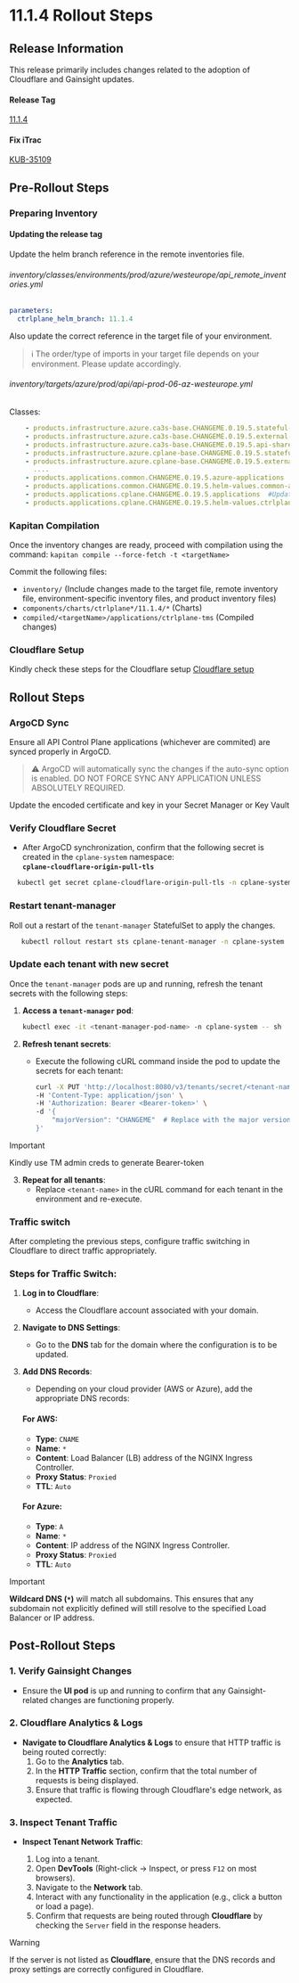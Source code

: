 # 11.1.4 Rollout Steps

## Release Information

This release primarily includes changes related to the adoption of Cloudflare and Gainsight updates.

#### Release Tag

[11.1.4](https://github.webmethods.io/AIM/kub-helm-charts-ctrlplane/releases/tag/11.1.4)


#### Fix iTrac

[KUB-35109](https://icoitrac.eur.ad.sag/browse/KUB-36094)

## Pre-Rollout Steps

### Preparing Inventory

#### Updating the release tag

Update the helm branch reference in the remote inventories file.

###### inventory/classes/environments/prod/azure/westeurope/api_remote_inventories.yml
```yaml
parameters:
  ctrlplane_helm_branch: 11.1.4
```

Also update the correct reference in the target file of your environment.

> :information_source: The order/type of imports in your target file depends on your environment. Please update accordingly.

###### inventory/targets/azure/prod/api/api-prod-06-az-westeurope.yml

Classes:
```yaml
    - products.infrastructure.azure.ca3s-base.CHANGEME.0.19.5.stateful-base  #Update the tag to corresponding release of common charts. Example: 
    - products.infrastructure.azure.ca3s-base.CHANGEME.0.19.5.external-module-deps  #Update the tag to corresponding release of common charts. Example: 
    - products.infrastructure.azure.ca3s-base.CHANGEME.0.19.5.api-shared-external-module-deps  #Update the tag to corresponding release of common charts. Example:
    - products.infrastructure.azure.cplane-base.CHANGEME.0.19.5.stateful-base  #Update this with tag: 11.1.4
    - products.infrastructure.azure.cplane-base.CHANGEME.0.19.5.external-module-deps  #Update this with tag: 11.1.4
      ....
    - products.applications.common.CHANGEME.0.19.5.azure-applications  #Update the tag to corresponding release of common charts. Example: 
    - products.applications.common.CHANGEME.0.19.5.helm-values.common-azure-values-wrapper  #Update the tag to corresponding release of common charts. Example: 
    - products.applications.cplane.CHANGEME.0.19.5.applications  #Update this with tag: 11.1.4
    - products.applications.cplane.CHANGEME.0.19.5.helm-values.ctrlplane-azure-values-wrapper  #Update this with tag: 11.1.4
```

### Kapitan Compilation

Once the inventory changes are ready, proceed with compilation using the command: `kapitan compile --force-fetch -t <targetName>`

Commit the following files:
* `inventory/` (Include changes made to the target file, remote inventory file, environment-specific inventory files, and product inventory files)
* `components/charts/ctrlplane*/11.1.4/*` (Charts)
* `compiled/<targetName>/applications/ctrlplane-tms` (Compiled changes)

###  Cloudflare Setup 

Kindly check these steps for the Cloudflare setup [Cloudflare setup](../common/cplane-cloudflare.md)


## Rollout Steps


### ArgoCD Sync
Ensure all API Control Plane applications (whichever are commited) are synced properly in ArgoCD.

> :warning: ArgoCD will automatically sync the changes if the auto-sync option is enabled. DO NOT FORCE SYNC ANY APPLICATION UNLESS ABSOLUTELY REQUIRED.
 
Update the encoded certificate and key in your Secret Manager or Key Vault

### Verify Cloudflare Secret

- After ArgoCD synchronization, confirm that the following secret is created in the `cplane-system` namespace:  
  **`cplane-cloudflare-origin-pull-tls`** 

```bash
  kubectl get secret cplane-cloudflare-origin-pull-tls -n cplane-system
```


### Restart tenant-manager

Roll out a restart of the `tenant-manager` StatefulSet to apply the changes.

```bash
   kubectl rollout restart sts cplane-tenant-manager -n cplane-system
```

### Update each tenant with new secret

Once the `tenant-manager` pods are up and running, refresh the tenant secrets with the following steps:

1. **Access a `tenant-manager` pod**:

     ```bash
     kubectl exec -it <tenant-manager-pod-name> -n cplane-system -- sh
     ```

2. **Refresh tenant secrets**:
   - Execute the following cURL command inside the pod to update the secrets for each tenant:
     ```bash
     curl -X PUT 'http://localhost:8080/v3/tenants/secret/<tenant-name>/cplane_ingress' \
     -H 'Content-Type: application/json' \
     -H 'Authorization: Bearer <Bearer-token>' \
     -d '{
         "majorVersion": "CHANGEME"  # Replace with the major version of the environment
     }'
     ```

> [!IMPORTANT]
>  Kindly use TM admin creds to generate Bearer-token

3. **Repeat for all tenants**:
   - Replace `<tenant-name>` in the cURL command for each tenant in the environment and re-execute.


### Traffic switch

After completing the previous steps, configure traffic switching in Cloudflare to direct traffic appropriately.

### Steps for Traffic Switch:


1. **Log in to Cloudflare**:
   - Access the Cloudflare account associated with your domain.

2. **Navigate to DNS Settings**:
   - Go to the **DNS** tab for the domain where the configuration is to be updated.

3. **Add DNS Records**:
   - Depending on your cloud provider (AWS or Azure), add the appropriate DNS records:

   #### **For AWS**:
   - **Type**: `CNAME`  
   - **Name**: `*`  
   - **Content**: Load Balancer (LB) address of the NGINX Ingress Controller.  
   - **Proxy Status**: `Proxied`  
   - **TTL**: `Auto`

   #### **For Azure**:
   - **Type**: `A`  
   - **Name**: `*`  
   - **Content**: IP address of the NGINX Ingress Controller.  
   - **Proxy Status**: `Proxied`  
   - **TTL**: `Auto`

> [!IMPORTANT]
>  **Wildcard DNS (`*`)** will match all subdomains. This ensures that any subdomain not explicitly defined will still resolve to the specified Load Balancer or IP address.  


## Post-Rollout Steps

### 1. Verify Gainsight Changes

- Ensure the **UI pod** is up and running to confirm that any Gainsight-related changes are functioning properly.

### 2. Cloudflare Analytics & Logs

- **Navigate to Cloudflare Analytics & Logs** to ensure that HTTP traffic is being routed correctly:
  1. Go to the **Analytics** tab.
  2. In the **HTTP Traffic** section, confirm that the total number of requests is being displayed.
  3. Ensure that traffic is flowing through Cloudflare's edge network, as expected.


### 3. Inspect Tenant Traffic

- **Inspect Tenant Network Traffic**:

  1. Log into a tenant.
  2. Open **DevTools** (Right-click -> Inspect, or press `F12` on most browsers).
  3. Navigate to the **Network** tab.
  4. Interact with any functionality in the application (e.g., click a button or load a page).
  5. Confirm that requests are being routed through **Cloudflare** by checking the `Server` field in the response headers.


> [!WARNING]
>  If the server is not listed as **Cloudflare**, ensure that the DNS records and proxy settings are correctly configured in Cloudflare.






